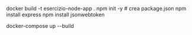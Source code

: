 docker build -t esercizio-node-app .
npm init -y          # crea package.json
npm install express
npm install jsonwebtoken

docker-compose up --build
